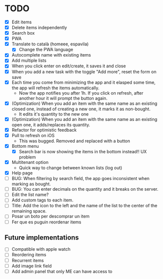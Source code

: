 # TODO

- [x] Edit items
- [x] Delete items independently
- [x] Search box
- [x] PWA
- [x] Translate to català (homeee, espavila)
  - [x] Change the PWA language
- [x] Autocomplete name with existing items
- [x] Add multiple lists
- [x] When you click enter on edit/create, it saves it and close
- [x] When you add a new task with the toggle "Add more", reset the form on save
- [x] Each time you come from minimizing the app and it elasped some time, the app will refresh the items automatically.
  - Now the app notifies you after 1h. If you click on refresh, after another hour it will prompt the button again.
- [x] (Optimization) When you add an item with the same name as an existing closed one, instead of creating a new one, it marks it as non-bought.
  - It edits it's quantity to the new one
- [x] (Optimization) When you add an item with the same name as an existing open one, it adds/replaces its quantity.
- [x] Refactor for optimistic feedback
- [x] Pull to refresh on iOS
  - This was bugged. Removed and replaced with a button
- [x] Bottom menu
  - [x] Search bar is now showing the items in the bottom instead!! UX problem
- [x] Multitenant option
  - Quick way to change between known lists (log out)
- [x] Help page
- [ ] BUG: When filtering by search field, the app goes inconsistent when marking as bought.
- [ ] BUG: You can enter decimals on the quantity and it breaks on the server.
- [ ] Edit the list name?
- [ ] Add custom tags to each item.
- [ ] Title: Add the icon to the left and the name of the list to the center of the remaining space.
- [ ] Posar un boto per descomprar un item
- [ ] Fer que es puguin reordenar items

## Future implementations

- [ ] Compatible with apple watch
- [ ] Reordering items
- [ ] Recurrent items
- [ ] Add image link field
- [ ] Add admin panel that only ME can have access to
